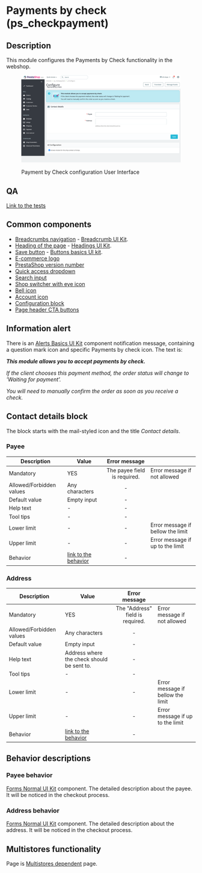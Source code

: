 # Payments by check (ps\_checkpayment)

## Description

This module configures the Payments by Check functionality in the webshop.

<figure><img src="../../../../../.gitbook/assets/image (11) (3).png" alt="Payment by Check configuration User Interface"><figcaption><p>Payment by Check configuration User Interface</p></figcaption></figure>

## QA

[Link to the tests](https://build.prestashop-project.org/test-scenarios/scenarios/core/functional/bo/modules/module-manager.html)

## Common components <a href="#common-components" id="common-components"></a>

* [Breadcrumbs navigation](../../../common-components/back-office-header/breadcrumbs.md) - [Breadcrumb UI Kit](https://build.prestashop.com/prestashop-ui-kit/?path=/story/breadcrumb--breadcrumb).
* [Heading of the page](../../../common-components/back-office-header/heading-of-the-page.md) - [Headings UI Kit](https://build.prestashop.com/prestashop-ui-kit/?path=/story/headings--headings).
* ​[Save button](../../../common-components/forms/save-button.md) - [Buttons basics UI kit](https://build.prestashop.com/prestashop-ui-kit/?path=/story/buttons--basics).
* [E-commerce logo](../../../common-components/back-office-header/prestashop-logo.md)&#x20;
* [PrestaShop version number](../../../common-components/back-office-header/prestashop-version-number.md)&#x20;
* [Quick access dropdown](../../../common-components/quick-access-dropdown.md)&#x20;
* [Search input](../../../common-components/back-office-header/search-input-field.md)
* [Shop switcher with eye icon](../../../common-components/multistore-component/shop-switcher-with-eye-icon.md)
* [Bell icon](../../../common-components/back-office-header/bell-icon.md)
* [Account icon](../../../common-components/back-office-header/account-icon.md)&#x20;
* [Configuration block](../../../common-components/multistore-component/configuration-block.md)
* [Page header CTA buttons](../../../common-components/page-header-call-to-action-buttons-modules.md)

## Information alert

There is an [Alerts Basics UI Kit](https://build.prestashop-project.org/prestashop-ui-kit/?path=/story/alerts--basics) component notification message, containing a question mark icon and specific Payments by check icon. The text is:

_**This module allows you to accept payments by check.**_

_If the client chooses this payment method, the order status will change to 'Waiting for payment'._

_You will need to manually confirm the order as soon as you receive a check._

## Contact details block

The block starts with the mail-styled icon and the title _Contact details_.

### Payee

<table><thead><tr><th>Description</th><th>Value</th><th align="center">Error message</th><th data-hidden></th></tr></thead><tbody><tr><td>Mandatory</td><td>YES</td><td align="center">The payee field is required.</td><td>Error message if not allowed</td></tr><tr><td>Allowed/Forbidden values</td><td>Any characters</td><td align="center">-</td><td></td></tr><tr><td>Default value</td><td>Empty input</td><td align="center">-</td><td></td></tr><tr><td>Help text</td><td>-</td><td align="center">-</td><td></td></tr><tr><td>Tool tips</td><td>-</td><td align="center">-</td><td></td></tr><tr><td>Lower limit</td><td>-</td><td align="center">-</td><td>Error message if bellow the limit</td></tr><tr><td>Upper limit</td><td>-</td><td align="center">-</td><td>Error message if up to the limit</td></tr><tr><td>Behavior</td><td><a href="payments-by-check-ps_checkpayment.md#payee-behavior">link to the behavior</a></td><td align="center">-</td><td></td></tr></tbody></table>

### Address

<table><thead><tr><th>Description</th><th>Value</th><th align="center">Error message</th><th data-hidden></th></tr></thead><tbody><tr><td>Mandatory</td><td>YES</td><td align="center">The "Address" field is required.</td><td>Error message if not allowed</td></tr><tr><td>Allowed/Forbidden values</td><td>Any characters</td><td align="center">-</td><td></td></tr><tr><td>Default value</td><td>Empty input</td><td align="center">-</td><td></td></tr><tr><td>Help text</td><td>Address where the check should be sent to.</td><td align="center">-</td><td></td></tr><tr><td>Tool tips</td><td>-</td><td align="center">-</td><td></td></tr><tr><td>Lower limit</td><td>-</td><td align="center">-</td><td>Error message if bellow the limit</td></tr><tr><td>Upper limit</td><td>-</td><td align="center">-</td><td>Error message if up to the limit</td></tr><tr><td>Behavior</td><td><a href="payments-by-check-ps_checkpayment.md#address-behavior">link to the behavior</a></td><td align="center">-</td><td></td></tr></tbody></table>

## Behavior descriptions

### Payee behavior

[Forms Normal UI Kit](https://build.prestashop-project.org/prestashop-ui-kit/?path=/story/forms--normal) component. The detailed description about the payee. It will be noticed in the checkout process.

### Address behavior

[Forms Normal UI Kit](https://build.prestashop-project.org/prestashop-ui-kit/?path=/story/forms--normal) component. The detailed description about the address. It will be noticed in the checkout process.

## Multistores functionality

Page is [Multistores dependent](../../../common-components/multistore-component/multistores-dependent.md) page.
